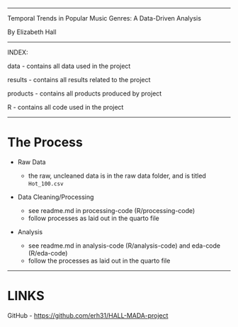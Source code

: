  
---

Temporal Trends in Popular Music Genres: A Data-Driven Analysis

By Elizabeth Hall

---

INDEX: 

data - contains all data used in the project

results - contains all results related to the project

products - contains all products produced by project

R - contains all code used in the project

--- 

# The Process

- Raw Data
	- the raw, uncleaned data is in the raw data folder, and is titled `Hot_100.csv`

- Data Cleaning/Processing

	- see readme.md in processing-code (R/processing-code)
	- follow processes as laid out in the quarto file

- Analysis

	- see readme.md in analysis-code (R/analysis-code) and eda-code (R/eda-code)
	- follow the processes as laid out in the quarto file

---

# LINKS

GitHub - https://github.com/erh31/HALL-MADA-project


